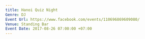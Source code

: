 ```yaml
---
title: Hanoi Quiz Night
Genre: DJ
Event Url: https://www.facebook.com/events/110696869609080/
Venue: Standing Bar
Event Date: 2017-08-26 07:00:00 +07:00
---
```


